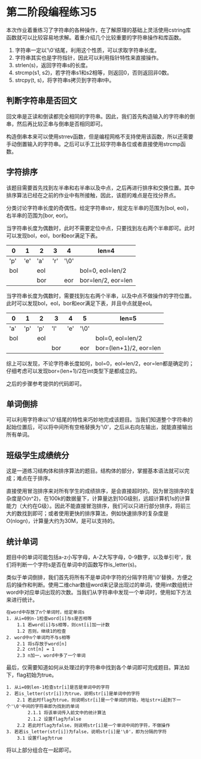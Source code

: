 # 第二阶段编程练习5

本次作业着重练习了字符串的各种操作，在了解原理的基础上灵活使用cstring库函数就可以比较容易地求解。着重介绍几个比较重要的字符串操作和库函数。

1. 字符串一定以'\0'结尾，利用这个性质，可以求取字符串长度。
2. 字符串其实也是字符指针，因此可以利用指针特性来直接操作。
3. strlen(s)，返回字符串s的长度。
4. strcmp(s1, s2)，若字符串s1和s2相等，则返回0，否则返回非0数。
5. strcpy(t, s)，将字符串s拷贝到字符串t中。

## 判断字符串是否回文

回文串是正读和倒读都完全相同的字符串。因此，我们首先构造输入的字符串的倒串，然后再比较正串与倒串是否相同即可。

构造倒串本来可以使用strrev函数，但是编程网格不支持使用该函数，所以还需要手动倒置输入的字符串。之后可以手工比较字符串各位或者直接使用strcmp函数。

## 字符排序

该题目需要首先找到左半串和右半串以及中点，之后再进行排序和交换位置。其中排序算法已经在之前的作业中有所接触，因此，该题的难点是在找分界点。

分类讨论字符串长度的奇偶性。给定字符串str，规定左半串的范围为[bol, eol)，右半串的范围为[bor, eor)。

当字符串长度为偶数时，此时不需要定位中点，只要找到左右两个半串即可。此时可以发现bol，eol，bor和eor满足下表。

| 0 | 1 | 2 | 3 | 4 | len=4 |
|-|-|-|-|-|-|
| 'p' | 'e' | 'a'| 'r' | '\0' |
| bol | | eol ||| bol=0, eol=len/2 |
||| bor | | eor | bor=len/2, eor=len |

当字符串长度为偶数时，需要找到左右两个半串，以及中点不做操作的字符位置。此时可以发现bol，eol，bor和eor满足下表，并且中点就是eol。

| 0 | 1 | 2 | 3 | 4 | 5 | len=5 |
|-|-|-|-|-|-|-|
| 'a' | 'p' | 'p'| 'l' | 'e' | '\0' |
| bol | | eol |||| bol=0, eol=len/2 |
|||| bor | | eor | bor=(len+1)/2, eor=len |

综上可以发现，不论字符串长度如何，bol=0，eol=len/2，eor=len都是确定的；仔细考虑可以发现bor=(len+1)/2在int类型下是都成立的。

之后的步骤参考提供的代码即可。

## 单词倒排

可以利用字符串以'\0'结尾的特性来巧妙地完成该题目。当我们知道整个字符串的起始位置后，可以将中间所有空格替换为'\0'，之后从右向左输出，就能直接输出所有单词。

## 班级学生成绩统分

这是一道练习结构体和排序算法的题目。结构体的部分，掌握基本语法就可以完成；难点在于排序。

直接使用冒泡排序来对所有学生的成绩排序，是会直接超时的。因为冒泡排序的复杂度是O(n^2)，在100k的数据量下，计算量达到10G级别，远超计算机1s的计算能力（大约在G级）。因此不能直接冒泡排序，我们可以只进行部分排序，将前三大的数找到即可；或者使用更快的排序算法，例如快速排序的复杂度是O(nlogn)，计算量大约为30M，是可以支持的。

## 统计单词

题目中的单词可能包括a-z小写字母，A-Z大写字母，0-9数字，以及单引号'，我们将判断一个字符s是否在单词中的函数写作is_letter(s)。

类似于单词倒排，我们首先将所有不是单词中字符的分隔字符用'\0'替换，方便之后的操作和判断。使用二维char数组word来记录出现过的单词，使用int数组统计word中对应单词出现的次数。当我们从字符串中发现一个单词时，使用如下方法来进行统计。

```
在word中存放了n个单词时，给定单词s
1. 从i=0到n-1检查word[i]与s是否相等
    1.1 若word[i]与s相等，则cnt[i]加一计数
    1.2 否则，继续1的检查
2. word中n个单词均不与s相等
    2.1 将s存放于word[n]
    2.2 cnt[n] = 1
    2.3 n加一，word中多了一个单词
```

最后，仅需要知道如何从处理过的字符串中找到各个单词即可完成题目。算法如下，flag初始为true。

```
1. 从i=0到len-1检查str[i]是否是单词中的字符
2. 若is_letter(str[i])为true，说明str[i]是单词中的字符
    2.1 若此时flag为true，则说明str[i]是一个单词的开始，地址str+i起到下一个'\0'中间的字符串即为找到的单词
        2.1.1 将该单词传入前文中的统计算法
        2.1.2 设置flag为false
    2.2 若此时flag为false，则说明str[i]是一个单词中间的字符，不做操作
3. 若若is_letter(str[i])为false，说明str[i]是'\0'，即为分隔的字符
    3.1 设置flag为true
```

将以上部分组合在一起即可。